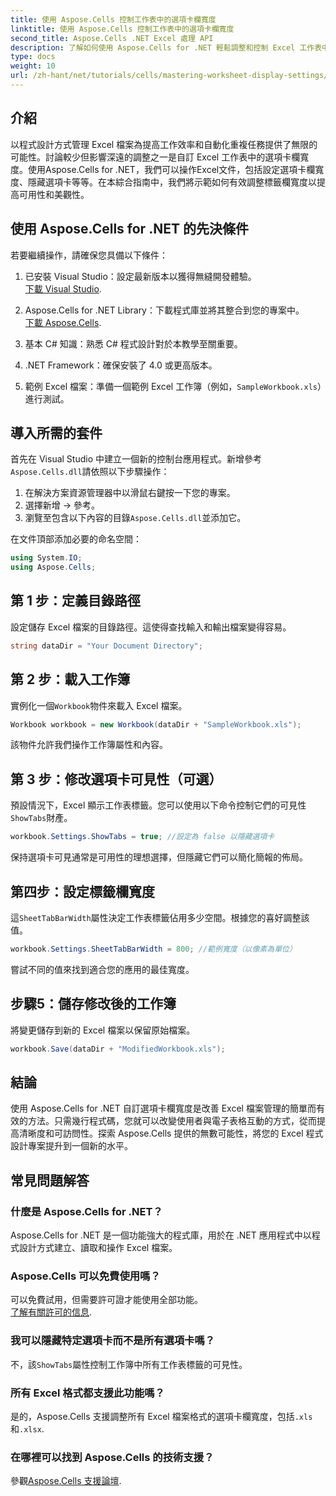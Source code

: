 ```yaml
---
title: 使用 Aspose.Cells 控制工作表中的選項卡欄寬度
linktitle: 使用 Aspose.Cells 控制工作表中的選項卡欄寬度
second_title: Aspose.Cells .NET Excel 處理 API
description: 了解如何使用 Aspose.Cells for .NET 輕鬆調整和控制 Excel 工作表中的選項卡欄寬度。按照我們的逐步指南，透過自訂設定增強電子表格導覽和美觀性。
type: docs
weight: 10
url: /zh-hant/net/tutorials/cells/mastering-worksheet-display-settings/controlling-tab-bar-width/
---
```

## 介紹

以程式設計方式管理 Excel 檔案為提高工作效率和自動化重複任務提供了無限的可能性。討論較少但影響深遠的調整之一是自訂 Excel 工作表中的選項卡欄寬度。使用Aspose.Cells for .NET，我們可以操作Excel文件，包括設定選項卡欄寬度、隱藏選項卡等等。在本綜合指南中，我們將示範如何有效調整標籤欄寬度以提高可用性和美觀性。

## 使用 Aspose.Cells for .NET 的先決條件

若要繼續操作，請確保您具備以下條件：

1. 已安裝 Visual Studio：設定最新版本以獲得無縫開發體驗。  
   [下載 Visual Studio](https://visualstudio.microsoft.com/).

2. Aspose.Cells for .NET Library：下載程式庫並將其整合到您的專案中。  
   [下載 Aspose.Cells](https://releases.aspose.com/cells/net/).

3. 基本 C# 知識：熟悉 C# 程式設計對於本教學至關重要。

4. .NET Framework：確保安裝了 4.0 或更高版本。

5. 範例 Excel 檔案：準備一個範例 Excel 工作簿（例如，`SampleWorkbook.xls`）進行測試。

## 導入所需的套件
首先在 Visual Studio 中建立一個新的控制台應用程式。新增參考`Aspose.Cells.dll`請依照以下步驟操作：

1. 在解決方案資源管理器中以滑鼠右鍵按一下您的專案。
2. 選擇新增 → 參考。
3. 瀏覽至包含以下內容的目錄`Aspose.Cells.dll`並添加它。

在文件頂部添加必要的命名空間：

```csharp
using System.IO;
using Aspose.Cells;
```

## 第 1 步：定義目錄路徑
設定儲存 Excel 檔案的目錄路徑。這使得查找輸入和輸出檔案變得容易。

```csharp
string dataDir = "Your Document Directory";
```

## 第 2 步：載入工作簿
實例化一個`Workbook`物件來載入 Excel 檔案。

```csharp
Workbook workbook = new Workbook(dataDir + "SampleWorkbook.xls");
```

該物件允許我們操作工作簿屬性和內容。

## 第 3 步：修改選項卡可見性（可選）
預設情況下，Excel 顯示工作表標籤。您可以使用以下命令控制它們的可見性`ShowTabs`財產。

```csharp
workbook.Settings.ShowTabs = true; //設定為 false 以隱藏選項卡
```

保持選項卡可見通常是可用性的理想選擇，但隱藏它們可以簡化簡報的佈局。

## 第四步：設定標籤欄寬度
這`SheetTabBarWidth`屬性決定工作表標籤佔用多少空間。根據您的喜好調整該值。

```csharp
workbook.Settings.SheetTabBarWidth = 800; //範例寬度（以像素為單位）
```

嘗試不同的值來找到適合您的應用的最佳寬度。

## 步驟5：儲存修改後的工作簿
將變更儲存到新的 Excel 檔案以保留原始檔案。

```csharp
workbook.Save(dataDir + "ModifiedWorkbook.xls");
```

## 結論

使用 Aspose.Cells for .NET 自訂選項卡欄寬度是改善 Excel 檔案管理的簡單而有效的方法。只需幾行程式碼，您就可以改變使用者與電子表格互動的方式，從而提高清晰度和可訪問性。探索 Aspose.Cells 提供的無數可能性，將您的 Excel 程式設計專案提升到一個新的水平。

## 常見問題解答

### 什麼是 Aspose.Cells for .NET？
Aspose.Cells for .NET 是一個功能強大的程式庫，用於在 .NET 應用程式中以程式設計方式建立、讀取和操作 Excel 檔案。

### Aspose.Cells 可以免費使用嗎？
可以免費試用，但需要許可證才能使用全部功能。  
[了解有關許可的信息](https://purchase.aspose.com/buy).

### 我可以隱藏特定選項卡而不是所有選項卡嗎？
不，該`ShowTabs`屬性控制工作簿中所有工作表標籤的可見性。

### 所有 Excel 格式都支援此功能嗎？
是的，Aspose.Cells 支援調整所有 Excel 檔案格式的選項卡欄寬度，包括`.xls`和`.xlsx`.

### 在哪裡可以找到 Aspose.Cells 的技術支援？
參觀[Aspose.Cells 支援論壇](https://forum.aspose.com/c/cells/9).